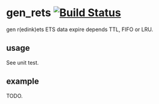 # gen_rets [![Build Status](https://secure.travis-ci.org/redink-toys/gen_rets.png)](http://travis-ci.org/redink-toys/gen_rets)
gen r(edink)ets
ETS data expire depends TTL, FIFO or LRU.

## usage
See unit test.

## example
TODO.
